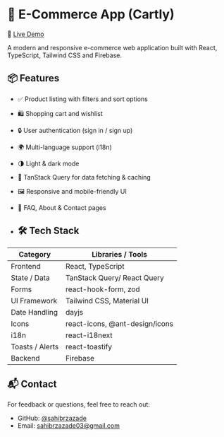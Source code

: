 # 🛒 E-Commerce App (Cartly)

🔗 [Live Demo](https://e-commerce-cartly.vercel.app/)

A modern and responsive e-commerce web application built with React, TypeScript, Tailwind CSS and Firebase.


## 📦 Features

- ✅ Product listing with filters and sort options
- 🛍️ Shopping cart and wishlist
- 🔒 User authentication (sign in / sign up)
- 🌍 Multi-language support (i18n)
- 🌗 Light & dark mode
- 🧠 TanStack Query for data fetching & caching
- 🖼️ Responsive and mobile-friendly UI
- 📄 FAQ, About & Contact pages

- ## 🛠️ Tech Stack

| Category          | Libraries / Tools                          |
|------------------|---------------------------------------------|
| Frontend         | React, TypeScript                          |
| State / Data     | TanStack Query/ React Query                |
| Forms            | react-hook-form, zod                       |
| UI Framework     | Tailwind CSS, Material UI                  |
| Date Handling    | dayjs                                      |
| Icons            | react-icons, @ant-design/icons             |
| i18n             | react-i18next                              |
| Toasts / Alerts  | react-toastify                             |
| Backend          | Firebase                                    |

## 📬 Contact

For feedback or questions, feel free to reach out:

- GitHub: [@sahibrzazade](https://github.com/sahibrzazade)
- Email: sahibrzazade03@gmail.com
